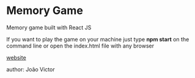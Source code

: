 # Memory Game

Memory game built with React JS

If you want to play the game on your machine just type **npm start** on the command line or open the index.html file with any browser

[website](https://joao-faust.github.io/memory-game/)

author: João Victor